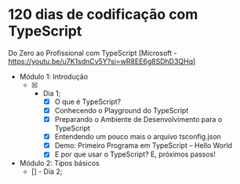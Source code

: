 # 120 dias de codificação com TypeScript

Do Zero ao Profissional com TypeScript [Microsoft - https://youtu.be/u7K1sdnCv5Y?si=wR8EE6g8SDhD3QHq]

- Módulo 1: Introdução
    - [X] - Dia 1;
        - [x] O que é TypeScript?
        - [x] Conhecendo o Playground do TypeScript
        - [x] Preparando o Ambiente de Desenvolvimento para o TypeScript
        - [x] Entendendo um pouco mais o arquivo tsconfig.json
        - [x] Demo: Primeiro Programa em TypeScript – Hello World
        - [x] E por que usar o TypeScript? E, próximos passos!

- Módulo 2: Tipos básicos        
    - [] - Dia 2;
